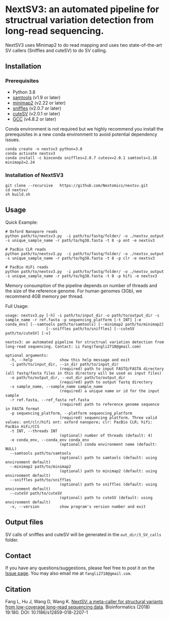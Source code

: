 # NextSV3: an automated pipeline for structrual variation detection from long-read sequencing. 

NextSV3 uses Minimap2 to do read mapping and uses two state-of-the-art SV callers (Sniffles and cuteSV) to do SV calling.

## Installation

### Prerequisites

- Python 3.8
- [samtools](https://github.com/samtools/samtools) (v1.9 or later)
- [minimap2](https://github.com/lh3/minimap2) (v2.22 or later)
- [sniffles](https://github.com/fritzsedlazeck/Sniffles) (v2.0.7 or later)
- [cuteSV](https://github.com/tjiangHIT/cuteSV) (v2.0.1 or later)
- [GCC](https://gcc.gnu.org/) (v4.8.2 or later)

Conda environment is not required but we highly recommend you install the prerequisites in a new conda environment to avoid potential dependency issues. 

```
conda create -n nextsv3 python=3.8
conda activate nextsv3
conda install -c bioconda sniffles=2.0.7 cutesv=2.0.1 samtools=1.16 minimap2=2.24
```

### Installation of NextSV3
```
git clone --recursive   https://github.com/Nextomics/nextsv.git
cd nextsv/
sh build.sh
```

## Usage

Quick Example:

```
# Oxford Nanopore reads
python path/to/nextsv3.py  -i path/to/fastq/folder/ -o ./nextsv_output -s unique_sample_name -r path/to/hg38.fasta -t 8 -p ont -e nextsv3

# PacBio CLR reads
python path/to/nextsv3.py  -i path/to/fastq/folder/ -o ./nextsv_output -s unique_sample_name -r path/to/hg38.fasta -t 8 -p clr -e nextsv3

# PacBio HiFi reads
python path/to/nextsv3.py  -i path/to/fastq/folder/ -o ./nextsv_output -s unique_sample_name -r path/to/hg38.fasta -t 8 -p hifi -e nextsv3
```

Memory consumption of the pipeline depends on number of threads and the size of the reference genome. For human genomes (3Gb), we recommend 4GB memory per thread. 

Full Usage:
```
usage: nextsv3.py [-h] -i path/to/input_dir -o path/to/output_dir -s sample_name -r ref.fasta -p sequencing_platform [-t INT] [-e conda_env] [--samtools path/to/samtools] [--minimap2 path/to/minimap2]
                  [--sniffles path/to/sniffles] [--cuteSV path/to/cuteSV] [-v]

nextsv3: an automated pipeline for structrual variation detection from long-read sequencing. Contact: Li Fang(fangli2718@gmail.com)

optional arguments:
  -h, --help            show this help message and exit
  -i path/to/input_dir, --in_dir path/to/input_dir
                        (required) path to input FASTQ/FASTA directory (all fastq/fasta files in this directory will be used as input files)
  -o path/to/output_dir, --out_dir path/to/output_dir
                        (required) path to output fastq directory
  -s sample_name, --sample_name sample_name
                        (required) a unique name or id for the input sample
  -r ref.fasta, --ref_fasta ref.fasta
                        (required) path to reference genome sequence in FASTA format
  -p sequencing_platform, --platform sequencing_platform
                        (required) sequencing platform. Three valid values: ont/clr/hifi ont: oxford nanopore; clr: PacBio CLR; hifi: PacBio HiFi/CCS
  -t INT, --threads INT
                        (optional) number of threads (default: 4)
  -e conda_env, --conda_env conda_env
                        (optional) conda environment name (default: NULL)
  --samtools path/to/samtools
                        (optional) path to samtools (default: using environment default)
  --minimap2 path/to/minimap2
                        (optional) path to minimap2 (default: using environment default)
  --sniffles path/to/sniffles
                        (optional) path to sniffles (default: using environment default)
  --cuteSV path/to/cuteSV
                        (optional) path to cuteSV (default: using environment default)
  -v, --version         show program's version number and exit
```

## Output files

SV calls of sniffles and cuteSV will be generated in the `out_dir/3_SV_calls` folder.

## Contact

If you have any questions/suggestions, please feel free to post it on the [Issue page](https://github.com/Nextomics/nextsv/issues). You may also email me at `fangli2718@gmail.com`. 

## Citation

Fang L, Hu J, Wang D, Wang K. [NextSV: a meta-caller for structural variants from low-coverage long-read sequencing data](https://doi.org/10.1186/s12859-018-2207-1).  Bioinformatics (2018) 19:180. DOI: 10.1186/s12859-018-2207-1

